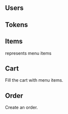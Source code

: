 

## Users

## Tokens

## Items
represents menu items

## Cart
Fill the cart with menu items.

## Order
Create an order.

